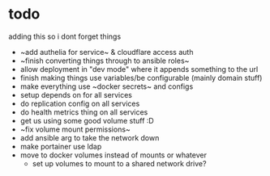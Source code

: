 # todo

adding this so i dont forget things

- ~add authelia for service~ & cloudflare access auth
- ~finish converting things through to ansible roles~
- allow deployment in "dev mode" where it appends something to the url
- finish making things use variables/be configurable (mainly domain stuff)
- make everything use ~docker secrets~ and configs
- setup depends on for all services
- do replication config on all services
- do health metrics thing on all services
- get us using some good volume stuff :D
- ~fix volume mount permissions~
- add ansible arg to take the network down
- make portainer use ldap
- move to docker volumes instead of mounts or whatever
  - set up volumes to mount to a shared network drive?
